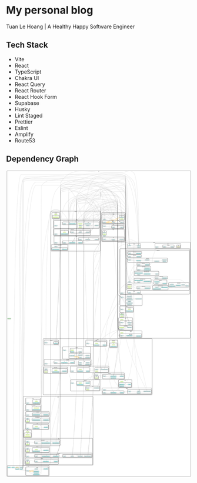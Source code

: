 # My personal blog

Tuan Le Hoang | A Healthy Happy Software Engineer

## Tech Stack

- Vite
- React
- TypeScript
- Chakra UI
- React Query
- React Router
- React Hook Form
- Supabase
- Husky
- Lint Staged
- Prettier
- Eslint
- Amplify
- Route53

## Dependency Graph

![Dependency Graph](./dependencies.svg)
